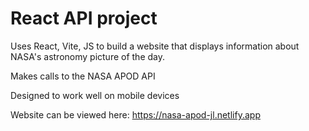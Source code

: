 # React API project

Uses React, Vite, JS to build a website that displays information about NASA's astronomy picture of the day.

Makes calls to the NASA APOD API

Designed to work well on mobile devices

Website can be viewed here: https://nasa-apod-jl.netlify.app
